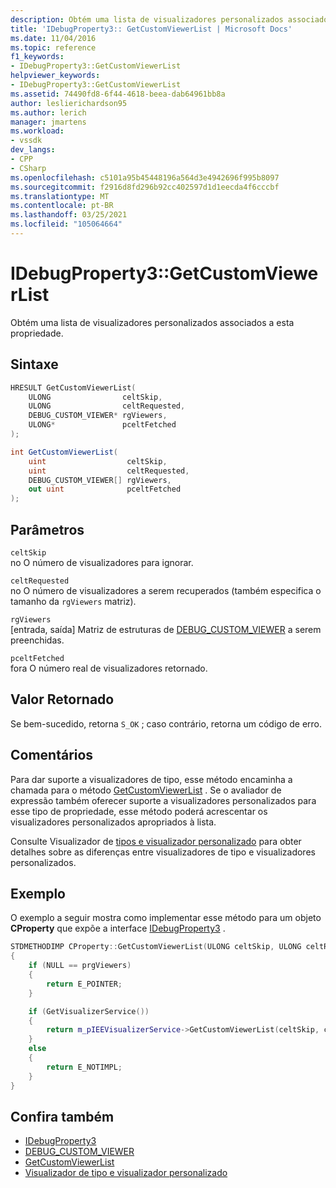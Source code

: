 ```yaml
---
description: Obtém uma lista de visualizadores personalizados associados a esta propriedade.
title: 'IDebugProperty3:: GetCustomViewerList | Microsoft Docs'
ms.date: 11/04/2016
ms.topic: reference
f1_keywords:
- IDebugProperty3::GetCustomViewerList
helpviewer_keywords:
- IDebugProperty3::GetCustomViewerList
ms.assetid: 74490fd8-6f44-4618-beea-dab64961bb8a
author: leslierichardson95
ms.author: lerich
manager: jmartens
ms.workload:
- vssdk
dev_langs:
- CPP
- CSharp
ms.openlocfilehash: c5101a95b45448196a564d3e4942696f995b8097
ms.sourcegitcommit: f2916d8fd296b92cc402597d1d1eecda4f6cccbf
ms.translationtype: MT
ms.contentlocale: pt-BR
ms.lasthandoff: 03/25/2021
ms.locfileid: "105064664"
---
```

# <a name="idebugproperty3getcustomviewerlist"></a>IDebugProperty3::GetCustomViewerList
Obtém uma lista de visualizadores personalizados associados a esta propriedade.

## <a name="syntax"></a>Sintaxe

```cpp
HRESULT GetCustomViewerList(
    ULONG                celtSkip,
    ULONG                celtRequested,
    DEBUG_CUSTOM_VIEWER* rgViewers,
    ULONG*               pceltFetched
);
```

```csharp
int GetCustomViewerList(
    uint                  celtSkip,
    uint                  celtRequested,
    DEBUG_CUSTOM_VIEWER[] rgViewers,
    out uint              pceltFetched
);
```

## <a name="parameters"></a>Parâmetros
`celtSkip`\
no O número de visualizadores para ignorar.

`celtRequested`\
no O número de visualizadores a serem recuperados (também especifica o tamanho da `rgViewers` matriz).

`rgViewers`\
[entrada, saída] Matriz de estruturas de [DEBUG_CUSTOM_VIEWER](../../../extensibility/debugger/reference/debug-custom-viewer.md) a serem preenchidas.

`pceltFetched`\
fora O número real de visualizadores retornado.

## <a name="return-value"></a>Valor Retornado
Se bem-sucedido, retorna `S_OK` ; caso contrário, retorna um código de erro.

## <a name="remarks"></a>Comentários
Para dar suporte a visualizadores de tipo, esse método encaminha a chamada para o método [GetCustomViewerList](../../../extensibility/debugger/reference/ieevisualizerservice-getcustomviewerlist.md) . Se o avaliador de expressão também oferecer suporte a visualizadores personalizados para esse tipo de propriedade, esse método poderá acrescentar os visualizadores personalizados apropriados à lista.

Consulte Visualizador de [tipos e visualizador personalizado](../../../extensibility/debugger/type-visualizer-and-custom-viewer.md) para obter detalhes sobre as diferenças entre visualizadores de tipo e visualizadores personalizados.

## <a name="example"></a>Exemplo
O exemplo a seguir mostra como implementar esse método para um objeto **CProperty** que expõe a interface [IDebugProperty3](../../../extensibility/debugger/reference/idebugproperty3.md) .

```cpp
STDMETHODIMP CProperty::GetCustomViewerList(ULONG celtSkip, ULONG celtRequested, DEBUG_CUSTOM_VIEWER* prgViewers, ULONG* pceltFetched)
{
    if (NULL == prgViewers)
    {
        return E_POINTER;
    }

    if (GetVisualizerService())
    {
        return m_pIEEVisualizerService->GetCustomViewerList(celtSkip, celtRequested, prgViewers, pceltFetched);
    }
    else
    {
        return E_NOTIMPL;
    }
}
```

## <a name="see-also"></a>Confira também
- [IDebugProperty3](../../../extensibility/debugger/reference/idebugproperty3.md)
- [DEBUG_CUSTOM_VIEWER](../../../extensibility/debugger/reference/debug-custom-viewer.md)
- [GetCustomViewerList](../../../extensibility/debugger/reference/ieevisualizerservice-getcustomviewerlist.md)
- [Visualizador de tipo e visualizador personalizado](../../../extensibility/debugger/type-visualizer-and-custom-viewer.md)
